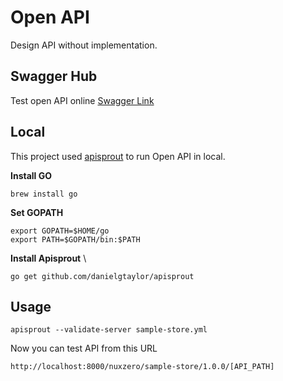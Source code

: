 # Open API

Design API without implementation.

## Swagger Hub

Test open API online [Swagger Link](https://app.swaggerhub.com/apis/nuxzero/sample-store/1.0.0)

## Local

This project used [apisprout](https://github.com/danielgtaylor/apisprout) to run Open API in local.

**Install GO** 
```
brew install go
```

**Set GOPATH**
```
export GOPATH=$HOME/go
export PATH=$GOPATH/bin:$PATH
```

**Install Apisprout** \
```
go get github.com/danielgtaylor/apisprout
```

## Usage

`apisprout --validate-server sample-store.yml`

Now you can test API from this URL

`http://localhost:8000/nuxzero/sample-store/1.0.0/[API_PATH]`